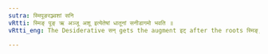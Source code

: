 ```yaml
---
sutra: स्मिपूङरञ्ज्वशां सनि
vRtti: स्मिङ् पूङ् ऋ अञ्जू अशू इत्येतेषां धातूनां सनीडागमो भवति ॥
vRtti_eng: The Desiderative सन् gets the augment इट् after the roots स्मिङ्, पूङ्, ऋ, अञ्जू and अशू ॥

---
```

